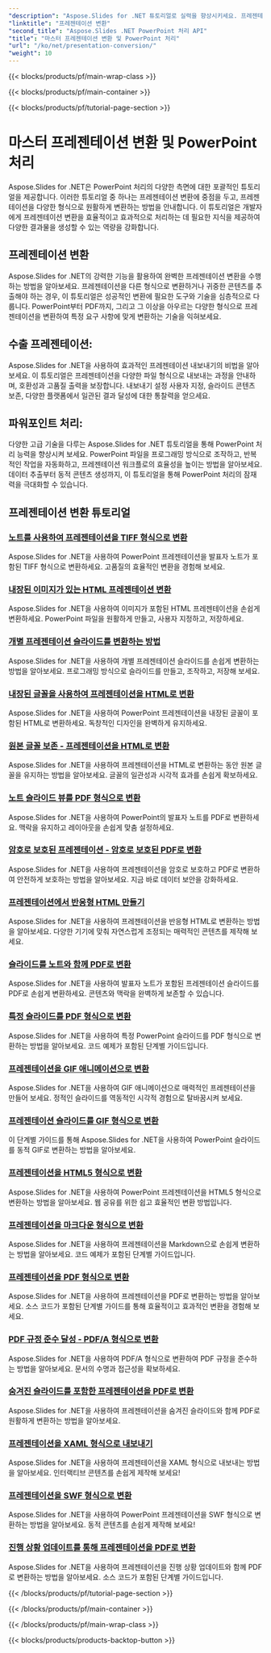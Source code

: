 ```yaml
---
"description": "Aspose.Slides for .NET 튜토리얼로 실력을 향상시키세요. 프레젠테이션 변환 및 PowerPoint 처리 방법을 단계별로 학습하고, 지금 바로 워크플로우를 혁신하세요!"
"linktitle": "프레젠테이션 변환"
"second_title": "Aspose.Slides .NET PowerPoint 처리 API"
"title": "마스터 프레젠테이션 변환 및 PowerPoint 처리"
"url": "/ko/net/presentation-conversion/"
"weight": 10
---
```


{{< blocks/products/pf/main-wrap-class >}}

{{< blocks/products/pf/main-container >}}

{{< blocks/products/pf/tutorial-page-section >}}

# 마스터 프레젠테이션 변환 및 PowerPoint 처리


Aspose.Slides for .NET은 PowerPoint 처리의 다양한 측면에 대한 포괄적인 튜토리얼을 제공합니다. 이러한 튜토리얼 중 하나는 프레젠테이션 변환에 중점을 두고, 프레젠테이션을 다양한 형식으로 원활하게 변환하는 방법을 안내합니다. 이 튜토리얼은 개발자에게 프레젠테이션 변환을 효율적이고 효과적으로 처리하는 데 필요한 지식을 제공하여 다양한 결과물을 생성할 수 있는 역량을 강화합니다.

## 프레젠테이션 변환 

Aspose.Slides for .NET의 강력한 기능을 활용하여 완벽한 프레젠테이션 변환을 수행하는 방법을 알아보세요. 프레젠테이션을 다른 형식으로 변환하거나 귀중한 콘텐츠를 추출해야 하는 경우, 이 튜토리얼은 성공적인 변환에 필요한 도구와 기술을 심층적으로 다룹니다. PowerPoint부터 PDF까지, 그리고 그 이상을 아우르는 다양한 형식으로 프레젠테이션을 변환하여 특정 요구 사항에 맞게 변환하는 기술을 익혀보세요.

## 수출 프레젠테이션: 
Aspose.Slides for .NET을 사용하여 효과적인 프레젠테이션 내보내기의 비법을 알아보세요. 이 튜토리얼은 프레젠테이션을 다양한 파일 형식으로 내보내는 과정을 안내하며, 호환성과 고품질 출력을 보장합니다. 내보내기 설정 사용자 지정, 슬라이드 콘텐츠 보존, 다양한 플랫폼에서 일관된 결과 달성에 대한 통찰력을 얻으세요.

## 파워포인트 처리: 
다양한 고급 기술을 다루는 Aspose.Slides for .NET 튜토리얼을 통해 PowerPoint 처리 능력을 향상시켜 보세요. PowerPoint 파일을 프로그래밍 방식으로 조작하고, 반복적인 작업을 자동화하고, 프레젠테이션 워크플로의 효율성을 높이는 방법을 알아보세요. 데이터 추출부터 동적 콘텐츠 생성까지, 이 튜토리얼을 통해 PowerPoint 처리의 잠재력을 극대화할 수 있습니다.


## 프레젠테이션 변환 튜토리얼
### [노트를 사용하여 프레젠테이션을 TIFF 형식으로 변환](./converting-presentations-to-tiff-format-with-notes/)
Aspose.Slides for .NET을 사용하여 PowerPoint 프레젠테이션을 발표자 노트가 포함된 TIFF 형식으로 변환하세요. 고품질의 효율적인 변환을 경험해 보세요.
### [내장된 이미지가 있는 HTML 프레젠테이션 변환](./convert-html-presentation-with-embedded-images/)
Aspose.Slides for .NET을 사용하여 이미지가 포함된 HTML 프레젠테이션을 손쉽게 변환하세요. PowerPoint 파일을 원활하게 만들고, 사용자 지정하고, 저장하세요.
### [개별 프레젠테이션 슬라이드를 변환하는 방법](./how-to-convert-individual-presentation-slides/)
Aspose.Slides for .NET을 사용하여 개별 프레젠테이션 슬라이드를 손쉽게 변환하는 방법을 알아보세요. 프로그래밍 방식으로 슬라이드를 만들고, 조작하고, 저장해 보세요.
### [내장된 글꼴을 사용하여 프레젠테이션을 HTML로 변환](./convert-presentations-to-html-with-embedded-fonts/)
Aspose.Slides for .NET을 사용하여 PowerPoint 프레젠테이션을 내장된 글꼴이 포함된 HTML로 변환하세요. 독창적인 디자인을 완벽하게 유지하세요.
### [원본 글꼴 보존 - 프레젠테이션을 HTML로 변환](./preserving-original-fonts-convert-presentation-to-html/)
Aspose.Slides for .NET을 사용하여 프레젠테이션을 HTML로 변환하는 동안 원본 글꼴을 유지하는 방법을 알아보세요. 글꼴의 일관성과 시각적 효과를 손쉽게 확보하세요.
### [노트 슬라이드 뷰를 PDF 형식으로 변환](./convert-notes-slide-view-to-pdf-format/)
Aspose.Slides for .NET을 사용하여 PowerPoint의 발표자 노트를 PDF로 변환하세요. 맥락을 유지하고 레이아웃을 손쉽게 맞춤 설정하세요.
### [암호로 보호된 프레젠테이션 - 암호로 보호된 PDF로 변환](./password-protect-presentations-convert-to-password-protected-pdf/)
Aspose.Slides for .NET을 사용하여 프레젠테이션을 암호로 보호하고 PDF로 변환하여 안전하게 보호하는 방법을 알아보세요. 지금 바로 데이터 보안을 강화하세요.
### [프레젠테이션에서 반응형 HTML 만들기](./create-responsive-html-from-presentation/)
Aspose.Slides for .NET을 사용하여 프레젠테이션을 반응형 HTML로 변환하는 방법을 알아보세요. 다양한 기기에 맞춰 자연스럽게 조정되는 매력적인 콘텐츠를 제작해 보세요.
### [슬라이드를 노트와 함께 PDF로 변환](./convert-slides-to-pdf-with-notes/)
Aspose.Slides for .NET을 사용하여 발표자 노트가 포함된 프레젠테이션 슬라이드를 PDF로 손쉽게 변환하세요. 콘텐츠와 맥락을 완벽하게 보존할 수 있습니다.
### [특정 슬라이드를 PDF 형식으로 변환](./convert-specific-slide-to-pdf-format/)
Aspose.Slides for .NET을 사용하여 특정 PowerPoint 슬라이드를 PDF 형식으로 변환하는 방법을 알아보세요. 코드 예제가 포함된 단계별 가이드입니다.
### [프레젠테이션을 GIF 애니메이션으로 변환](./convert-presentation-to-gif-animation/)
Aspose.Slides for .NET을 사용하여 GIF 애니메이션으로 매력적인 프레젠테이션을 만들어 보세요. 정적인 슬라이드를 역동적인 시각적 경험으로 탈바꿈시켜 보세요.
### [프레젠테이션 슬라이드를 GIF 형식으로 변환](./convert-presentation-slides-to-gif-format/)
이 단계별 가이드를 통해 Aspose.Slides for .NET을 사용하여 PowerPoint 슬라이드를 동적 GIF로 변환하는 방법을 알아보세요.
### [프레젠테이션을 HTML5 형식으로 변환](./convert-presentation-to-html5-format/)
Aspose.Slides for .NET을 사용하여 PowerPoint 프레젠테이션을 HTML5 형식으로 변환하는 방법을 알아보세요. 웹 공유를 위한 쉽고 효율적인 변환 방법입니다.
### [프레젠테이션을 마크다운 형식으로 변환](./convert-presentation-to-markdown-format/)
Aspose.Slides for .NET을 사용하여 프레젠테이션을 Markdown으로 손쉽게 변환하는 방법을 알아보세요. 코드 예제가 포함된 단계별 가이드입니다.
### [프레젠테이션을 PDF 형식으로 변환](./convert-presentation-to-pdf-format/)
Aspose.Slides for .NET을 사용하여 프레젠테이션을 PDF로 변환하는 방법을 알아보세요. 소스 코드가 포함된 단계별 가이드를 통해 효율적이고 효과적인 변환을 경험해 보세요.
### [PDF 규정 준수 달성 - PDF/A 형식으로 변환](./achieving-pdf-compliance-convert-to-pdf-a-format/)
Aspose.Slides for .NET을 사용하여 PDF/A 형식으로 변환하여 PDF 규정을 준수하는 방법을 알아보세요. 문서의 수명과 접근성을 확보하세요.
### [숨겨진 슬라이드를 포함한 프레젠테이션을 PDF로 변환](./convert-presentation-to-pdf-with-hidden-slides/)
Aspose.Slides for .NET을 사용하여 프레젠테이션을 숨겨진 슬라이드와 함께 PDF로 원활하게 변환하는 방법을 알아보세요.
### [프레젠테이션을 XAML 형식으로 내보내기](./export-presentation-to-xaml-format/)
Aspose.Slides for .NET을 사용하여 프레젠테이션을 XAML 형식으로 내보내는 방법을 알아보세요. 인터랙티브 콘텐츠를 손쉽게 제작해 보세요!
### [프레젠테이션을 SWF 형식으로 변환](./convert-presentation-to-swf-format/)
Aspose.Slides for .NET을 사용하여 PowerPoint 프레젠테이션을 SWF 형식으로 변환하는 방법을 알아보세요. 동적 콘텐츠를 손쉽게 제작해 보세요!
### [진행 상황 업데이트를 통해 프레젠테이션을 PDF로 변환](./convert-presentation-to-pdf-with-progress-update/)
Aspose.Slides for .NET을 사용하여 프레젠테이션을 진행 상황 업데이트와 함께 PDF로 변환하는 방법을 알아보세요. 소스 코드가 포함된 단계별 가이드입니다.

{{< /blocks/products/pf/tutorial-page-section >}}

{{< /blocks/products/pf/main-container >}}

{{< /blocks/products/pf/main-wrap-class >}}

{{< blocks/products/products-backtop-button >}}
